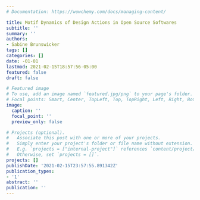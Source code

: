 ```yaml
---
# Documentation: https://wowchemy.com/docs/managing-content/

title: Motif Dynamics of Design Actions in Open Source Softwares
subtitle: ''
summary: ''
authors:
- Sabine Brunswicker
tags: []
categories: []
date: -01-01
lastmod: 2021-02-15T18:57:56-05:00
featured: false
draft: false

# Featured image
# To use, add an image named `featured.jpg/png` to your page's folder.
# Focal points: Smart, Center, TopLeft, Top, TopRight, Left, Right, BottomLeft, Bottom, BottomRight.
image:
  caption: ''
  focal_point: ''
  preview_only: false

# Projects (optional).
#   Associate this post with one or more of your projects.
#   Simply enter your project's folder or file name without extension.
#   E.g. `projects = ["internal-project"]` references `content/project/deep-learning/index.md`.
#   Otherwise, set `projects = []`.
projects: []
publishDate: '2021-02-15T23:57:55.891342Z'
publication_types:
- '1'
abstract: ''
publication: ''
---
```

